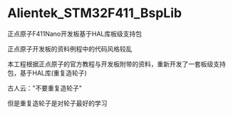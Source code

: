 # Alientek_STM32F411_BspLib
 正点原子F411Nano开发板基于HAL库板级支持包

 正点原子开发板的资料例程中的代码风格较乱

 本工程根据正点原子的官方教程与开发板附带的资料，重新开发了一套板级支持包，基于HAL库(重复造轮子)
 
 古人云："不要重复造轮子"

 但是重复造轮子是对轮子最好的学习
